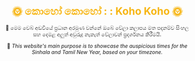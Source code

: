 <div style="text-align:center;">
<h1><font color="#F7B718">🌞 කොහෝ කොහෝ : : Koho Koho 🌞</font></h1>

🌾 මෙම වෙබ් අඩවියේ ප්‍රධාන අරමුණ වන්නේ ඔබේ වේලා කලාපය මත පදනම්ව සිංහල සහ දෙමළ අලුත් අවුරුදු නැකැත් වේලාවන් ප්‍රදර්ශනය කිරීමයි.
 
🌾 _This website's main purpose is to showcase the auspicious times for the Sinhala and Tamil New Year, based on your timezone._
</div>

